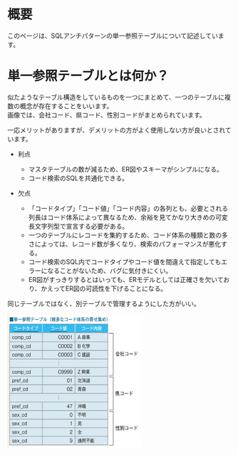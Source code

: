 # 概要

このページは、SQLアンチパターンの単一参照テーブルについて記述しています。

# 単一参照テーブルとは何か？

似たようなテーブル構造をしているものを一つにまとめて、一つのテーブルに複数の概念が存在することをいいます。<br>
画像では、会社コード、県コード、性別コードがまとめられています。

一応メリットがありますが、デメリットの方がよく使用しない方が良いとされています。

- 利点 
  - マスタテーブルの数が減るため、ER図やスキーマがシンプルになる。 
  - コード検索のSQLを共通化できる。

- 欠点 
  - 「コードタイプ」「コード値」「コード内容」の各列とも、必要とされる列長はコード体系によって異なるため、余裕を見てかなり大きめの可変長文字列型で宣言する必要がある。
  - 一つのテーブルにレコードを集約するため、コード体系の種類と数の多さによっては、レコード数が多くなり、検索のパフォーマンスが悪化する。 
  - コード検索のSQL内でコードタイプやコード値を間違えて指定してもエラーになることがないため、バグに気付きにくい。 
  - ER図がすっきりするとはいっても、ERモデルとしては正確さを欠いており、かえってER図の可読性を下げることになる。

同じテーブルではなく、別テーブルで管理するようにした方がいい。

<img src="../images/単一参照テーブル画像.png" width="300" height="300"/>